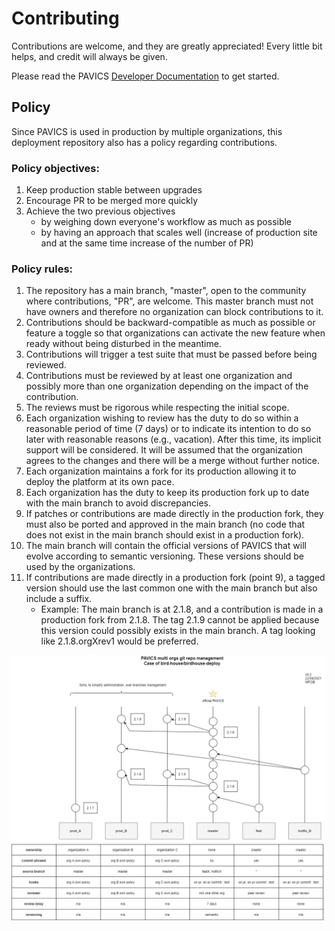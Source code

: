 # Contributing

Contributions are welcome, and they are greatly appreciated! Every little bit helps, and credit will always be given.

Please read the PAVICS [Developer Documentation](https://pavics-sdi.readthedocs.io/en/latest/dev/index.html) to get started.

## Policy
Since PAVICS is used in production by multiple organizations, this deployment repository also has a policy regarding contributions. 

### Policy objectives:
1. Keep production stable between upgrades
2. Encourage PR to be merged more quickly
3. Achieve the two previous objectives 
      * by weighing down everyone's workflow as much as possible
      * by having an approach that scales well (increase of production site and at the same time increase of the number of PR)

### Policy rules:
1. The repository has a main branch, "master", open to the community where contributions, "PR", are welcome. This master branch must not have owners and therefore no organization can block contributions to it.
2. Contributions should be backward-compatible as much as possible or feature a toggle so that organizations can activate the new feature when ready without being disturbed in the meantime.
3. Contributions will trigger a test suite that must be passed before being reviewed.
4. Contributions must be reviewed by at least one organization and possibly more than one organization depending on the impact of the contribution.
5. The reviews must be rigorous while respecting the initial scope.
6. Each organization wishing to review has the duty to do so within a reasonable period of time (7 days) or to indicate its intention to do so later with reasonable reasons (e.g., vacation). After this time, its implicit support will be considered. It will be assumed that the organization agrees to the changes and there will be a merge without further notice.
7. Each organization maintains a fork for its production allowing it to deploy the platform at its own pace.
8. Each organization has the duty to keep its production fork up to date with the main branch to avoid discrepancies.
9. If patches or contributions are made directly in the production fork, they must also be ported and approved in the main branch (no code that does not exist in the main branch should exist in a production fork).
10. The main branch will contain the official versions of PAVICS that will evolve according to semantic versioning. These versions should be used by the organizations.
11. If contributions are made directly in a production fork (point 9), a tagged version should use the last common one with the main branch but also include a suffix. 
    * Example: The main branch is at 2.1.8, and a contribution is made in a production fork from 2.1.8. The tag 2.1.9 cannot be applied because this version could possibly exists in the main branch. A tag looking like 2.1.8.orgXrev1 would be preferred.
    
![PAVICS multi organization git repository management](images/multi_organizations_management.jpg)